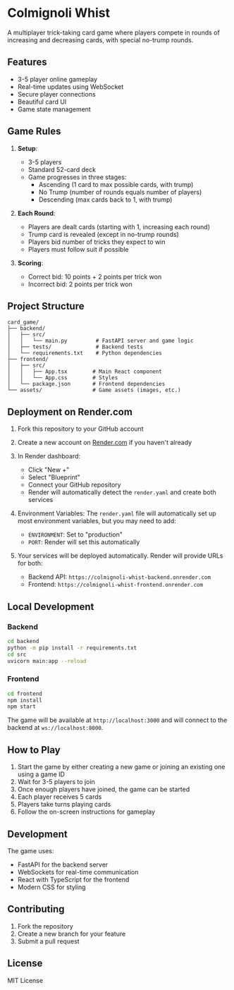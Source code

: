 # Colmignoli Whist

A multiplayer trick-taking card game where players compete in rounds of increasing and decreasing cards, with special no-trump rounds.

## Features

- 3-5 player online gameplay
- Real-time updates using WebSocket
- Secure player connections
- Beautiful card UI
- Game state management

## Game Rules

1. **Setup**:
   - 3-5 players
   - Standard 52-card deck
   - Game progresses in three stages:
     - Ascending (1 card to max possible cards, with trump)
     - No Trump (number of rounds equals number of players)
     - Descending (max cards back to 1, with trump)

2. **Each Round**:
   - Players are dealt cards (starting with 1, increasing each round)
   - Trump card is revealed (except in no-trump rounds)
   - Players bid number of tricks they expect to win
   - Players must follow suit if possible

3. **Scoring**:
   - Correct bid: 10 points + 2 points per trick won
   - Incorrect bid: 2 points per trick won

## Project Structure

```
card_game/
├── backend/
│   ├── src/
│   │   └── main.py         # FastAPI server and game logic
│   ├── tests/              # Backend tests
│   └── requirements.txt    # Python dependencies
├── frontend/
│   ├── src/
│   │   ├── App.tsx        # Main React component
│   │   └── App.css        # Styles
│   └── package.json       # Frontend dependencies
└── assets/                # Game assets (images, etc.)
```

## Deployment on Render.com

1. Fork this repository to your GitHub account

2. Create a new account on [Render.com](https://render.com) if you haven't already

3. In Render dashboard:
   - Click "New +"
   - Select "Blueprint"
   - Connect your GitHub repository
   - Render will automatically detect the `render.yaml` and create both services

4. Environment Variables:
   The `render.yaml` file will automatically set up most environment variables, but you may need to add:
   - `ENVIRONMENT`: Set to "production"
   - `PORT`: Render will set this automatically

5. Your services will be deployed automatically. Render will provide URLs for both:
   - Backend API: `https://colmignoli-whist-backend.onrender.com`
   - Frontend: `https://colmignoli-whist-frontend.onrender.com`

## Local Development

### Backend
```bash
cd backend
python -m pip install -r requirements.txt
cd src
uvicorn main:app --reload
```

### Frontend
```bash
cd frontend
npm install
npm start
```

The game will be available at `http://localhost:3000` and will connect to the backend at `ws://localhost:8000`.

## How to Play

1. Start the game by either creating a new game or joining an existing one using a game ID
2. Wait for 3-5 players to join
3. Once enough players have joined, the game can be started
4. Each player receives 5 cards
5. Players take turns playing cards
6. Follow the on-screen instructions for gameplay

## Development

The game uses:
- FastAPI for the backend server
- WebSockets for real-time communication
- React with TypeScript for the frontend
- Modern CSS for styling

## Contributing

1. Fork the repository
2. Create a new branch for your feature
3. Submit a pull request

## License

MIT License
